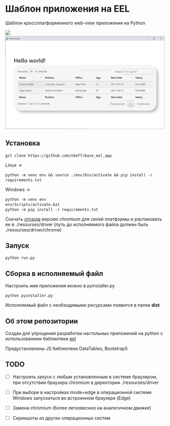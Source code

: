 # Шаблон приложения на EEL
Шаблон кроссплатформенного web-view приложения на Python

![](./screenshots/1.png)
![](./screenshots/2.png)

## Установка
```
git clone https://github.com/nkeff/base_eel_app
```
Linux ->
```
python -m venv env && source ./env/bin/activate && pip install -r requirements.txt
```
Windows ->
```
python -m venv env
env/Scripts/activate.bat
python -m pip install -r requirements.txt
```
Скачать [отсюда](https://download-chromium.appspot.com/) версию chromium для своей платформы и распаковать ее в ./resourses/driver (путь до исполняемого файла должен быть ./resourses/driver/chrome)

## Запуск
```
python run.py
```

## Сборка в исполняемый файл
Настроить имя приложения можно в pyinstaller.py
```
python pyinstaller.py
```
Исполняемый файл с необходимыми ресурсами появится в папке **dist**

## Об этом репозитории
Создан для упрощения разработки настольных приложений на python с использованием библиотеки [eel](https://github.com/ChrisKnott/Eel)

Предустановлены JS библиотеки DataTables, Bootstrap5

## TODO
- [ ] Настроить запуск с любым установленным в системе браузером, при отсутствии браузера chromium в директории ./resourses/driver 
- [ ] При выборе в настройках mode=edge в операционной системе Windows запускаться во встроенном браузере (Edge)
- [ ] Замена chromium (более легковесное на аналогичном движке)
- [ ] Скриншоты из других операционных систем

